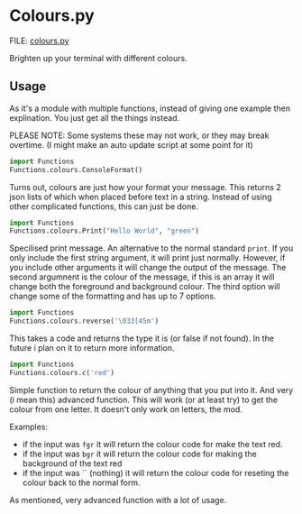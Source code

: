 # Colours.py

FILE: [colours.py](../Program/colours.py)

Brighten up your terminal with different colours.

## Usage

As it's a module with multiple functions, instead of giving one example then explination. You just get all the things instead.

PLEASE NOTE: Some systems these may not work, or they may break overtime. (I might make an auto update script at some point for it)

```py
import Functions
Functions.colours.ConsoleFormat()
```

Turns out, colours are just how your format your message. This returns 2 json lists of which when placed before text in a string. Instead of using other complicated functions, this can just be done.

```py
import Functions
Functions.colours.Print("Hello World", "green")
```

Specilised print message. An alternative to the normal standard `print`. If you only include the first string argument, it will print just normally. However, if you include other arguments it will change the output of the message. The second argumnent is the colour of the message, if this is an array it will change both the foreground and background colour. The third option will change some of the formatting and has up to 7 options.

```py
import Functions
Functions.colours.reverse('\033[45m')
```

This takes a code and returns the type it is (or false if not found). In the future i plan on it to return more information.

```py
import Functions
Functions.colours.c('red')
```

Simple function to return the colour of anything that you put into it. And very (i mean this) advanced function. This will work (or at least try) to get the colour from one letter. It doesn't only work on letters, the mod.

Examples:

- if the input was `fgr` it will return the colour code for make the text red.
- if the input was `bgr` it will return the colour code for making the background of the text red
- if the input was `` (nothing) it will return the colour code for reseting the colour back to the normal form.

As mentioned, very advanced function with a lot of usage.
